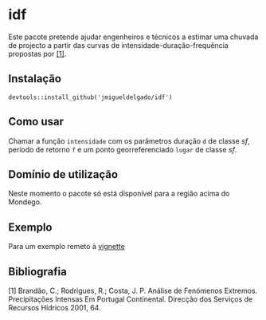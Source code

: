 # idf

Este pacote pretende ajudar engenheiros e técnicos a estimar uma chuvada de projecto a partir das curvas de intensidade-duração-frequência propostas por [[1]](#1).

## Instalação

```{r}
devtools::install_github('jmigueldelgado/idf')
```

## Como usar

Chamar a função `intensidade` com os parâmetros duração `d` de classe _sf_, período de retorno `f` e um ponto georreferenciado `lugar` de classe _sf_.

## Domínio de utilização

Neste momento o pacote só está disponível para a região acima do Mondego.

## Exemplo

Para um exemplo remeto à [vignette](vignettes/idf_bacia_sousa.Rmd)

## Bibliografia
<a id="1">[1]</a> Brandão, C.; Rodrigues, R.; Costa, J. P. Análise de Fenómenos Extremos. Precipitações Intensas Em Portugal Continental. Direcção dos Serviços de Recursos Hídricos 2001, 64.
